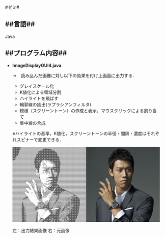 #ゼミ#

##言語##
---
Java

##プログラム内容##
---
- **ImageDisplayGUI4.java**

  →　読み込んだ画像に対し以下の効果を付け上画面に出力する．
  
  - グレイスケール化
  - K値化による領域分割
  - ハイライトを飛ばす
  - 輪郭線の抽出(ラプラシアンフィルタ)
  - 模様（スクリーントーン）の作成と表示，マウスクリックによる割り当て
  - 集中線の合成
  
  ※ハイライトの基準，K値化，スクリーントーンの半径・間隔・濃度はそれぞれスピナーで変更できる．
  
      
    ![1](/映像表現/画像/ImageDisplayGUI4.png)
    
    左：出力結果画像    右：元画像
    
  
    

